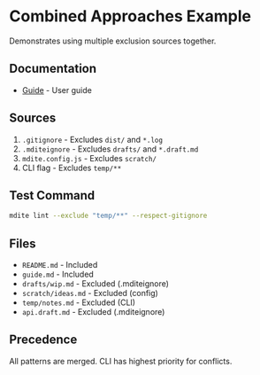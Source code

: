 # Combined Approaches Example

Demonstrates using multiple exclusion sources together.

## Documentation

- [Guide](./guide.md) - User guide

## Sources

1. `.gitignore` - Excludes `dist/` and `*.log`
2. `.mditeignore` - Excludes `drafts/` and `*.draft.md`
3. `mdite.config.js` - Excludes `scratch/`
4. CLI flag - Excludes `temp/**`

## Test Command

```bash
mdite lint --exclude "temp/**" --respect-gitignore
```

## Files

- `README.md` - Included
- `guide.md` - Included
- `drafts/wip.md` - Excluded (.mditeignore)
- `scratch/ideas.md` - Excluded (config)
- `temp/notes.md` - Excluded (CLI)
- `api.draft.md` - Excluded (.mditeignore)

## Precedence

All patterns are merged. CLI has highest priority for conflicts.
